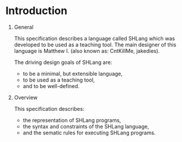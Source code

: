 # Introduction
1. General

	This specification describes a language called SHLang which was developed to be used as a teaching tool. The main designer of this language is Matthew I. (also known as: CntKillMe, jakedies).

	The driving design goals of SHLang are:
	- to be a minimal, but extensible language,
	- to be used as a teaching tool,
	- and to be well-defined.

2. Overview

	This specification describes:
	- the representation of SHLang programs,
	- the syntax and constraints of the SHLang language,
	- and the sematic rules for executing SHLang programs.
